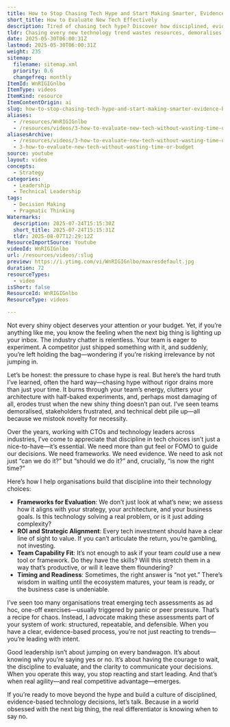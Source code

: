 ```yaml
---
title: How to Stop Chasing Tech Hype and Start Making Smarter, Evidence-Based Decisions
short_title: How to Evaluate New Tech Effectively
description: Tired of chasing tech hype? Discover how disciplined, evidence-based decisions drive real agility and lasting competitive advantage for your organisation.
tldr: Chasing every new technology trend wastes resources, demoralises teams, and creates technical debt. Instead, use structured, evidence-based frameworks to evaluate tech choices based on strategic fit, ROI, team capability, and timing. Make disciplined decision-making a repeatable part of your process so you lead with intent rather than react to hype.
date: 2025-05-30T06:00:31Z
lastmod: 2025-05-30T06:00:31Z
weight: 235
sitemap:
  filename: sitemap.xml
  priority: 0.6
  changefreq: monthly
ItemId: WnRIGIGnlbo
ItemType: videos
ItemKind: resource
ItemContentOrigin: ai
slug: how-to-stop-chasing-tech-hype-and-start-making-smarter-evidence-based-decisions
aliases:
  - /resources/WnRIGIGnlbo
  - /resources/videos/3-how-to-evaluate-new-tech-without-wasting-time-or-budget
aliasesArchive:
  - /resources/videos/3-how-to-evaluate-new-tech-without-wasting-time-or-budget
  - 3-how-to-evaluate-new-tech-without-wasting-time-or-budget
source: youtube
layout: video
concepts:
  - Strategy
categories:
  - Leadership
  - Technical Leadership
tags:
  - Decision Making
  - Pragmatic Thinking
Watermarks:
  description: 2025-07-24T15:15:30Z
  short_title: 2025-07-24T15:15:31Z
  tldr: 2025-08-07T12:29:12Z
ResourceImportSource: Youtube
videoId: WnRIGIGnlbo
url: /resources/videos/:slug
preview: https://i.ytimg.com/vi/WnRIGIGnlbo/maxresdefault.jpg
duration: 72
resourceTypes:
  - video
isShort: false
ResourceId: WnRIGIGnlbo
ResourceType: videos

---
```

Not every shiny object deserves your attention or your budget. Yet, if you’re anything like me, you know the feeling when the next big thing is lighting up your inbox. The industry chatter is relentless. Your team is eager to experiment. A competitor just shipped something with it, and suddenly, you’re left holding the bag—wondering if you’re risking irrelevance by not jumping in.

Let’s be honest: the pressure to chase hype is real. But here’s the hard truth I’ve learned, often the hard way—chasing hype without rigor drains more than just your time. It burns through your team’s energy, clutters your architecture with half-baked experiments, and, perhaps most damaging of all, erodes trust when the new shiny thing doesn’t pan out. I’ve seen teams demoralised, stakeholders frustrated, and technical debt pile up—all because we mistook novelty for necessity.

Over the years, working with CTOs and technology leaders across industries, I’ve come to appreciate that discipline in tech choices isn’t just a nice-to-have—it’s essential. We need more than gut feel or FOMO to guide our decisions. We need frameworks. We need evidence. We need to ask not just “can we do it?” but “should we do it?” and, crucially, “is now the right time?”

Here’s how I help organisations build that discipline into their technology choices:

- **Frameworks for Evaluation**: We don’t just look at what’s new; we assess how it aligns with your strategy, your architecture, and your business goals. Is this technology solving a real problem, or is it just adding complexity?
- **ROI and Strategic Alignment**: Every tech investment should have a clear line of sight to value. If you can’t articulate the return, you’re gambling, not investing.
- **Team Capability Fit**: It’s not enough to ask if your team *could* use a new tool or framework. Do they have the skills? Will this stretch them in a way that’s productive, or will it leave them floundering?
- **Timing and Readiness**: Sometimes, the right answer is “not yet.” There’s wisdom in waiting until the ecosystem matures, your team is ready, or the business case is undeniable.

I’ve seen too many organisations treat emerging tech assessments as ad hoc, one-off exercises—usually triggered by panic or peer pressure. That’s a recipe for chaos. Instead, I advocate making these assessments part of your system of work: structured, repeatable, and defensible. When you have a clear, evidence-based process, you’re not just reacting to trends—you’re leading with intent.

Good leadership isn’t about jumping on every bandwagon. It’s about knowing why you’re saying yes or no. It’s about having the courage to wait, the discipline to evaluate, and the clarity to communicate your decisions. When you operate this way, you stop reacting and start leading. And that’s when real agility—and real competitive advantage—emerges.

If you’re ready to move beyond the hype and build a culture of disciplined, evidence-based technology decisions, let’s talk. Because in a world obsessed with the next big thing, the real differentiator is knowing when to say no.
